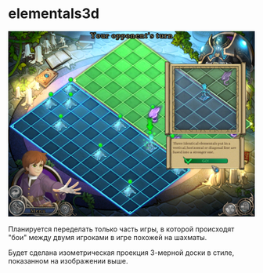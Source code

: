 # elementals3d

![Изначальная игра, сделанная для ОС Windows](images/elementals-the-magic-key-windows-first-battle.png)

Планируется переделать только часть игры, в которой происходят "бои" между двумя игроками в игре похожей на шахматы.

Будет сделана изометрическая проекция 3-мерной доски в стиле, показанном на изображении выше.
